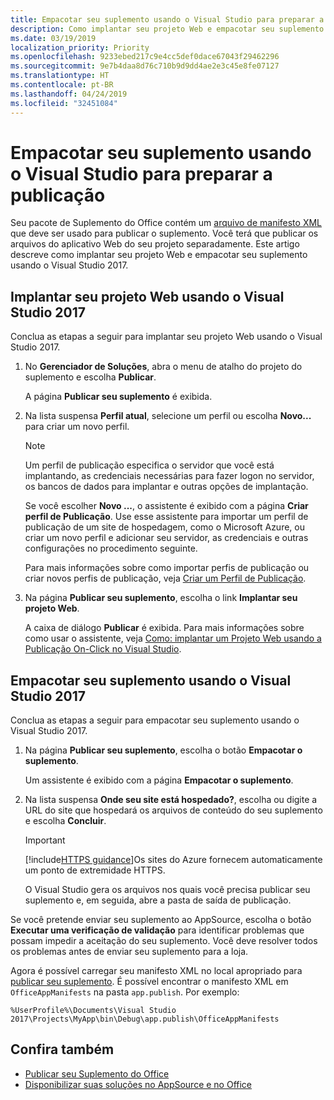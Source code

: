 ```yaml
---
title: Empacotar seu suplemento usando o Visual Studio para preparar a publicação | Microsoft Docs
description: Como implantar seu projeto Web e empacotar seu suplemento usando o Visual Studio 2017.
ms.date: 03/19/2019
localization_priority: Priority
ms.openlocfilehash: 9233ebed217c9e4cc5def0dace67043f29462296
ms.sourcegitcommit: 9e7b4daa8d76c710b9d9dd4ae2e3c45e8fe07127
ms.translationtype: HT
ms.contentlocale: pt-BR
ms.lasthandoff: 04/24/2019
ms.locfileid: "32451084"
---
```

# <a name="package-your-add-in-using-visual-studio-to-prepare-for-publishing"></a>Empacotar seu suplemento usando o Visual Studio para preparar a publicação

Seu pacote de Suplemento do Office contém um [arquivo de manifesto XML](../develop/add-in-manifests.md) que deve ser usado para publicar o suplemento. Você terá que publicar os arquivos do aplicativo Web do seu projeto separadamente. Este artigo descreve como implantar seu projeto Web e empacotar seu suplemento usando o Visual Studio 2017.

## <a name="to-deploy-your-web-project-using-visual-studio-2017"></a>Implantar seu projeto Web usando o Visual Studio 2017

Conclua as etapas a seguir para implantar seu projeto Web usando o Visual Studio 2017.

1. No **Gerenciador de Soluções**, abra o menu de atalho do projeto do suplemento e escolha  **Publicar**.

    A página **Publicar seu suplemento** é exibida.

2. Na lista suspensa **Perfil atual**, selecione um perfil ou escolha **Novo...** para criar um novo perfil.

    > [!NOTE]
    > Um perfil de publicação especifica o servidor que você está implantando, as credenciais necessárias para fazer logon no servidor, os bancos de dados para implantar e outras opções de implantação.

    Se você escolher **Novo ...**, o assistente é exibido com a página **Criar perfil de Publicação**. Use esse assistente para importar um perfil de publicação de um site de hospedagem, como o Microsoft Azure, ou criar um novo perfil e adicionar seu servidor, as credenciais e outras configurações no procedimento seguinte.

    Para mais informações sobre como importar perfis de publicação ou criar novos perfis de publicação, veja [Criar um Perfil de Publicação](https://msdn.microsoft.com/library/dd465337.aspx#creating_a_profile).

3. Na página **Publicar seu suplemento**, escolha o link **Implantar seu projeto Web**.

    A caixa de diálogo **Publicar** é exibida. Para mais informações sobre como usar o assistente, veja [Como: implantar um Projeto Web usando a Publicação On-Click no Visual Studio](https://msdn.microsoft.com/library/dd465337.aspx).

## <a name="to-package-your-add-in-using-visual-studio-2017"></a>Empacotar seu suplemento usando o Visual Studio 2017

Conclua as etapas a seguir para empacotar seu suplemento usando o Visual Studio 2017.

1. Na página **Publicar seu suplemento**, escolha o botão **Empacotar o suplemento**.

    Um assistente é exibido com a página **Empacotar o suplemento**.

2. Na lista suspensa **Onde seu site está hospedado?**, escolha ou digite a URL do site que hospedará os arquivos de conteúdo do seu suplemento e escolha **Concluir**.

    > [!IMPORTANT]
    > [!include[HTTPS guidance](../includes/https-guidance.md)]Os sites do Azure fornecem automaticamente um ponto de extremidade HTTPS.

    O Visual Studio gera os arquivos nos quais você precisa publicar seu suplemento e, em seguida, abre a pasta de saída de publicação.

Se você pretende enviar seu suplemento ao AppSource, escolha o botão **Executar uma verificação de validação** para identificar problemas que possam impedir a aceitação do seu suplemento. Você deve resolver todos os problemas antes de enviar seu suplemento para a loja.

Agora é possível carregar seu manifesto XML no local apropriado para [publicar seu suplemento](../publish/publish.md). É possível encontrar o manifesto XML em `OfficeAppManifests` na pasta `app.publish`. Por exemplo:

 `%UserProfile%\Documents\Visual Studio 2017\Projects\MyApp\bin\Debug\app.publish\OfficeAppManifests`

## <a name="see-also"></a>Confira também

- [Publicar seu Suplemento do Office](../publish/publish.md)
- [Disponibilizar suas soluções no AppSource e no Office](/office/dev/store/submit-to-the-office-store)
